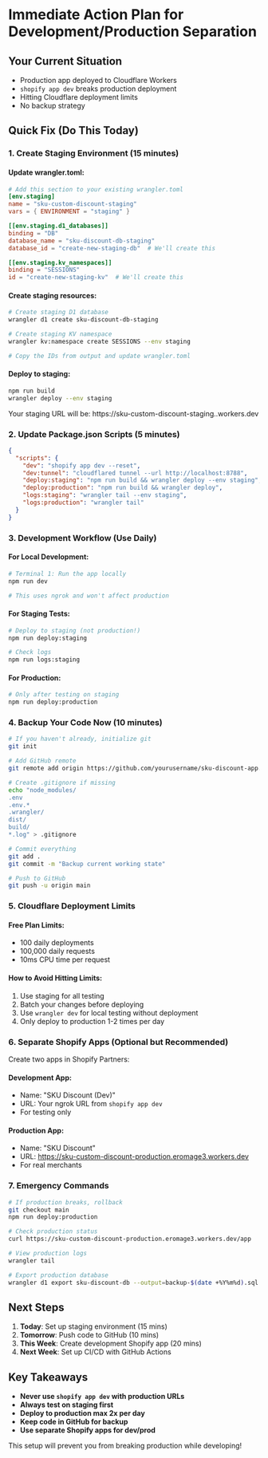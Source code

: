 # Immediate Action Plan for Development/Production Separation

## Your Current Situation
- Production app deployed to Cloudflare Workers
- `shopify app dev` breaks production deployment
- Hitting Cloudflare deployment limits
- No backup strategy

## Quick Fix (Do This Today)

### 1. Create Staging Environment (15 minutes)

#### Update wrangler.toml:
```toml
# Add this section to your existing wrangler.toml
[env.staging]
name = "sku-custom-discount-staging"
vars = { ENVIRONMENT = "staging" }

[[env.staging.d1_databases]]
binding = "DB"
database_name = "sku-discount-db-staging"
database_id = "create-new-staging-db"  # We'll create this

[[env.staging.kv_namespaces]]
binding = "SESSIONS"
id = "create-new-staging-kv"  # We'll create this
```

#### Create staging resources:
```bash
# Create staging D1 database
wrangler d1 create sku-discount-db-staging

# Create staging KV namespace
wrangler kv:namespace create SESSIONS --env staging

# Copy the IDs from output and update wrangler.toml
```

#### Deploy to staging:
```bash
npm run build
wrangler deploy --env staging
```

Your staging URL will be: https://sku-custom-discount-staging.<your-subdomain>.workers.dev

### 2. Update Package.json Scripts (5 minutes)

```json
{
  "scripts": {
    "dev": "shopify app dev --reset",
    "dev:tunnel": "cloudflared tunnel --url http://localhost:8788",
    "deploy:staging": "npm run build && wrangler deploy --env staging",
    "deploy:production": "npm run build && wrangler deploy",
    "logs:staging": "wrangler tail --env staging",
    "logs:production": "wrangler tail"
  }
}
```

### 3. Development Workflow (Use Daily)

#### For Local Development:
```bash
# Terminal 1: Run the app locally
npm run dev

# This uses ngrok and won't affect production
```

#### For Staging Tests:
```bash
# Deploy to staging (not production!)
npm run deploy:staging

# Check logs
npm run logs:staging
```

#### For Production:
```bash
# Only after testing on staging
npm run deploy:production
```

### 4. Backup Your Code Now (10 minutes)

```bash
# If you haven't already, initialize git
git init

# Add GitHub remote
git remote add origin https://github.com/yourusername/sku-discount-app.git

# Create .gitignore if missing
echo "node_modules/
.env
.env.*
.wrangler/
dist/
build/
*.log" > .gitignore

# Commit everything
git add .
git commit -m "Backup current working state"

# Push to GitHub
git push -u origin main
```

### 5. Cloudflare Deployment Limits

#### Free Plan Limits:
- 100 daily deployments
- 100,000 daily requests
- 10ms CPU time per request

#### How to Avoid Hitting Limits:
1. Use staging for all testing
2. Batch your changes before deploying
3. Use `wrangler dev` for local testing without deployment
4. Only deploy to production 1-2 times per day

### 6. Separate Shopify Apps (Optional but Recommended)

Create two apps in Shopify Partners:

#### Development App:
- Name: "SKU Discount (Dev)"
- URL: Your ngrok URL from `shopify app dev`
- For testing only

#### Production App:
- Name: "SKU Discount"  
- URL: https://sku-custom-discount-production.eromage3.workers.dev
- For real merchants

### 7. Emergency Commands

```bash
# If production breaks, rollback
git checkout main
npm run deploy:production

# Check production status
curl https://sku-custom-discount-production.eromage3.workers.dev/app

# View production logs
wrangler tail

# Export production database
wrangler d1 export sku-discount-db --output=backup-$(date +%Y%m%d).sql
```

## Next Steps

1. **Today**: Set up staging environment (15 mins)
2. **Tomorrow**: Push code to GitHub (10 mins)  
3. **This Week**: Create development Shopify app (20 mins)
4. **Next Week**: Set up CI/CD with GitHub Actions

## Key Takeaways

- **Never use `shopify app dev` with production URLs**
- **Always test on staging first**
- **Deploy to production max 2x per day**
- **Keep code in GitHub for backup**
- **Use separate Shopify apps for dev/prod**

This setup will prevent you from breaking production while developing!